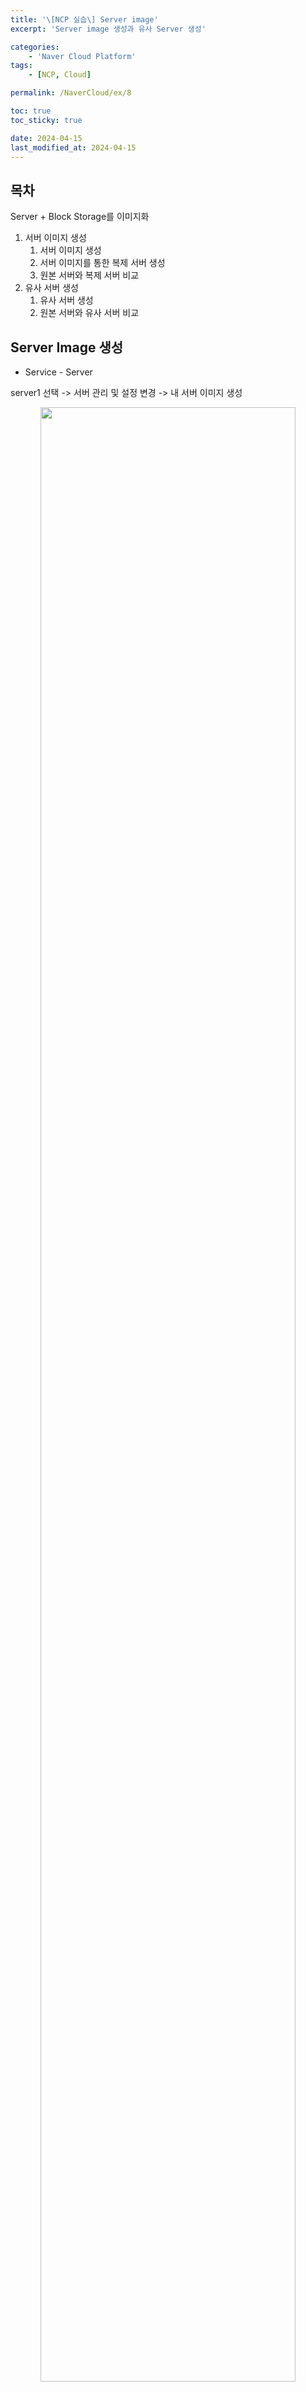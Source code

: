 ```yaml
---
title: '\[NCP 실습\] Server image'
excerpt: 'Server image 생성과 유사 Server 생성'

categories:
    - 'Naver Cloud Platform'
tags:
    - [NCP, Cloud]

permalink: /NaverCloud/ex/8

toc: true
toc_sticky: true

date: 2024-04-15
last_modified_at: 2024-04-15
---
```


## 목차

Server + Block Storage를 이미지화

1. 서버 이미지 생성
    1. 서버 이미지 생성
    2. 서버 이미지를 통한 복제 서버 생성
    3. 원본 서버와 복제 서버 비교
2. 유사 서버 생성
    1. 유사 서버 생성
    2. 원본 서버와 유사 서버 비교

## Server Image 생성

-   Service - Server

server1 선택 -> 서버 관리 및 설정 변경 -> 내 서버 이미지 생성

<p align = "center">
    <img src="/assets/images/NCP/ex8-1.png" width="90%">
</p>

생성된 서버 이미지는 원본 서버에서 적용된 스토리지까지 모두 포함

<p align = "center">
    <img src="/assets/images/NCP/ex8-2.png" width="90%">
</p>

### Server Image를 통한 복제 Server 생성

-   Service - Server Image

server1-img 선택 -> 서버 생성

<p align = "center">
    <img src="/assets/images/NCP/ex8-3.png" width="90%">
</p>

최초로 이미지를 활용하여 서버를 생성할 경우 서버 생성 콘솔 선택 창이 나타난다. 이번 실습에서는 기존 콘솔 화면 선택한다.

<p align = "center">
    <img src="/assets/images/NCP/ex8-4.png" width="90%">
</p>

콘솔 화면을 선택하면 서버 생성 콘솔이 나타남. 필요한 변수 값 입력

<p align = "center">
    <img src="/assets/images/NCP/ex8-5.png" width="90%">
</p>

-   VPC
-   Subnet
-   스토리지 종류
-   서버 세대
-   서버 타입
-   요금제 선택
-   서버 개수
-   서버 이름
-   Network Interface

### 원본서버와 복제 서버 비교

원본 서버

<p align = "center">
    <img src="/assets/imaes/NCP/ex8-6.png" width="90%">
</p>

복제 서버

<p align = "center">
    <img src="/assets/images/NCP/ex8-7.png" width="90%">
</p>

-   비교

    -   원본 서버와 생성 서버의 OS 및 스토리지 개수/ 크기 동일

    -   복제 서버의 공인 IP를 통해 아파치 웹 서버의 디폴트 페이지 확인

    -   원본 서버에서 설치된 소프트웨어가 그대로 적용

    -   복제 서버에 접속 -> 원본 서버의 변경된 비밀번호는 복제 서버에 적용되지 않음: 인증키를 통해 확인한 관리자 비밀번호 사용

    -   원본서버와 복제 서버의 파티션 구조, 파일 시스템, UUID가 같음 소프트웨어적으로 동일

## 유사 Server 생성

서버 선택 -> 서버 관리 및 설정 변경 -> 유사 서버 생성

<p align = "center">
    <img src="/assets/images/NCP/ex8-8.png" width="90%">
</p>

유사 서버를 생성할 경우 원본 서버의 이름을 제외한 거의 모든 영역에서 동일한 파라미터를 가지며 수정할 수 없다.

<p align = "center">
    <img src="/assets/images/NCP/ex8-9.png" width="90%">
</p>

### 원본 서버와 유사 서버 비교

<p align = "center">
    <img src="/assets/images/NCP/ex8-10.png" width="90%">
</p>

동일한 스펙의 서버 생성
서버 기본 스토리지만 적용
공인 IP 생성되지 않음

유사 서버에 공인 IP를 적용 후 웹 브라우저에서 접속
유사 서버에서는 기본 OS 이미지만 적용(아파치 웹서버는 적용되지 않음 -> Init Script 적용 안됨)
